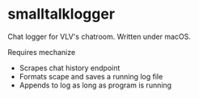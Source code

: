 # smalltalklogger
Chat logger for VLV's chatroom. Written under macOS.

Requires mechanize

- Scrapes chat history endpoint
- Formats scape and saves a running log file
- Appends to log as long as program is running
